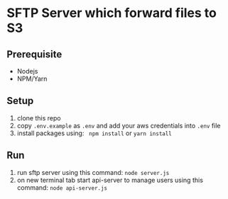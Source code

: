 # SFTP Server which forward files to S3

## Prerequisite

- Nodejs
- NPM/Yarn

## Setup

1. clone this repo
2. copy `.env.example` as `.env` and add your aws credentials into `.env` file
3. install packages using: ` npm install` or  `yarn install`

## Run

1. run sftp server using this command: `node server.js`
2. on new terminal tab start api-server to manage users using this command: `node api-server.js`
